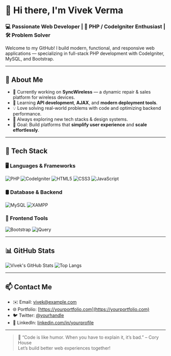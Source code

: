 # 👋 Hi there, I'm Vivek Verma

### 💻 Passionate Web Developer | 📱 PHP / CodeIgniter Enthusiast | 🛠️ Problem Solver

Welcome to my GitHub! I build modern, functional, and responsive web applications — specializing in full-stack PHP development with CodeIgniter, MySQL, and Bootstrap.

---

## 🚀 About Me

- 🔭 Currently working on **SyncWireless** — a dynamic repair & sales platform for wireless devices.
- 🌱 Learning **API development**, **AJAX**, and **modern deployment tools**.
- 💡 Love solving real-world problems with code and optimizing backend performance.
- 🧠 Always exploring new tech stacks & design systems.
- 🎯 Goal: Build platforms that **simplify user experience** and **scale effortlessly**.

---

## 🔧 Tech Stack

### 🖥️ Languages & Frameworks
![PHP](https://img.shields.io/badge/PHP-777BB4?style=flat&logo=php&logoColor=white)
![CodeIgniter](https://img.shields.io/badge/CodeIgniter-E44D26?style=flat&logo=codeigniter&logoColor=white)
![HTML5](https://img.shields.io/badge/HTML5-E34F26?style=flat&logo=html5&logoColor=white)
![CSS3](https://img.shields.io/badge/CSS3-1572B6?style=flat&logo=css3&logoColor=white)
![JavaScript](https://img.shields.io/badge/JavaScript-F7DF1E?style=flat&logo=javascript&logoColor=black)

### 🛢️ Database & Backend
![MySQL](https://img.shields.io/badge/MySQL-4479A1?style=flat&logo=mysql&logoColor=white)
![XAMPP](https://img.shields.io/badge/XAMPP-FB7A24?style=flat&logo=xampp&logoColor=white)

### 🎨 Frontend Tools
![Bootstrap](https://img.shields.io/badge/Bootstrap-563D7C?style=flat&logo=bootstrap&logoColor=white)
![jQuery](https://img.shields.io/badge/jQuery-0769AD?style=flat&logo=jquery&logoColor=white)

---

## 📊 GitHub Stats

![Vivek's GitHub Stats](https://github-readme-stats.vercel.app/api?username=passchanger&show_icons=true&theme=radical)
![Top Langs](https://github-readme-stats.vercel.app/api/top-langs/?username=passchanger&layout=compact&theme=radical)

---

## 📫 Contact Me

- ✉️ Email: [vivek@example.com](mailto:vivek@example.com)
- 🌐 Portfolio: [https://yourportfolio.com](https://yourportfolio.com)
- 🐦 Twitter: [@yourhandle](https://twitter.com/yourhandle)
- 📱 LinkedIn: [linkedin.com/in/yourprofile](https://linkedin.com/in/yourprofile)

---

> 💬 “Code is like humor. When you have to explain it, it’s bad.” – Cory House  
> Let’s build better web experiences together!


